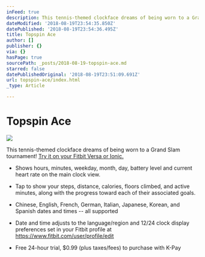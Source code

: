 ```yaml
---
inFeed: true
description: This tennis-themed clockface dreams of being worn to a Grand Slam tournament!
dateModified: '2018-08-19T23:54:35.850Z'
datePublished: '2018-08-19T23:54:36.495Z'
title: Topspin Ace
author: []
publisher: {}
via: {}
hasPage: true
sourcePath: _posts/2018-08-19-topspin-ace.md
starred: false
datePublishedOriginal: '2018-08-19T23:51:09.691Z'
url: topspin-ace/index.html
_type: Article

---
```

# Topspin Ace
![](https://the-grid-user-content.s3-us-west-2.amazonaws.com/f4883295-2a89-4947-96c6-22053b611d0a.png)

This tennis-themed clockface dreams of being worn to a Grand Slam tournament!
[Try it on your Fitbit Versa or Ionic.][0]

* Shows hours, minutes, weekday, month, day, battery level and current heart rate on the main clock view.

* Tap to show your steps, distance, calories, floors climbed, and active minutes, along with the progress toward each of their associated goals.
* Chinese, English, French, German, Italian, Japanese, Korean, and Spanish dates and times -- all supported
* Date and time adjusts to the language/region and 12/24 clock display preferences set in your Fitbit profile at https://www.fitbit.com/user/profile/edit
* Free 24-hour trial, $0.99 (plus taxes/fees) to purchase with K-Pay

[0]: https://gam.fitbit.com/gallery/clock/1f911d57-f7a3-428a-806a-a74b5edf66f0